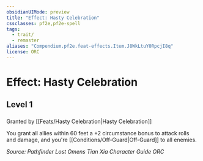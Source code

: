 ```yaml
---
obsidianUIMode: preview
title: "Effect: Hasty Celebration"
cssclasses: pf2e,pf2e-spell
tags:
  - trait/
  - remaster
aliases: "Compendium.pf2e.feat-effects.Item.J8WkLtuY0RpcjI8q"
license: ORC
---
```

# Effect: Hasty Celebration
## Level 1
### 






Granted by [[Feats/Hasty Celebration|Hasty Celebration]]

You grant all allies within 60 feet a +2 circumstance bonus to attack rolls and damage, and you're [[Conditions/Off-Guard|Off-Guard]] to all enemies.

*Source: Pathfinder Lost Omens Tian Xia Character Guide*
*ORC*